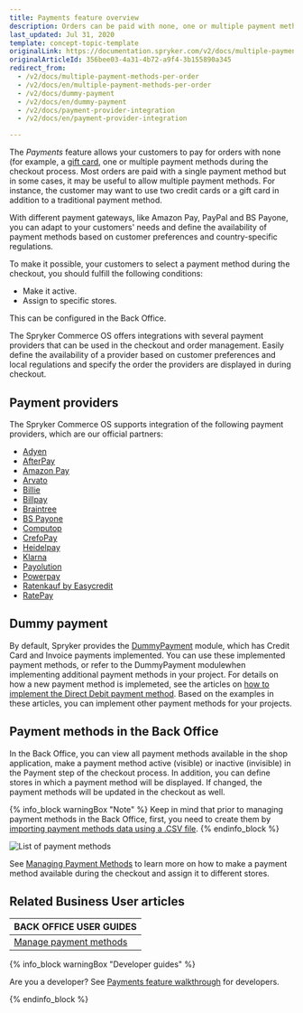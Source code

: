 ```yaml
---
title: Payments feature overview
description: Orders can be paid with none, one or multiple payment methods that can be selected during checkout. Offer multiple payment methods for a single order.
last_updated: Jul 31, 2020
template: concept-topic-template
originalLink: https://documentation.spryker.com/v2/docs/multiple-payment-methods-per-order
originalArticleId: 356bee03-4a31-4b72-a9f4-3b155890a345
redirect_from:
  - /v2/docs/multiple-payment-methods-per-order
  - /v2/docs/en/multiple-payment-methods-per-order
  - /v2/docs/dummy-payment
  - /v2/docs/en/dummy-payment
  - /v2/docs/payment-provider-integration
  - /v2/docs/en/payment-provider-integration

---
```


The *Payments* feature allows your customers to pay for orders with none (for example, a [gift card](/docs/scos/user/features/{{page.version}}/gift-cards-feature-overview.html), one or multiple payment methods during the checkout process. Most orders are paid with a single payment method but in some cases, it may be useful to allow multiple payment methods. For instance, the customer may want to use two credit cards or a gift card in addition to a traditional payment method.

With different payment gateways, like Amazon Pay, PayPal and BS Payone, you can adapt to your customers' needs and define the availability of payment methods based on customer preferences and country-specific regulations.

To make it possible, your customers to select a payment method during the checkout, you should fulfill the following conditions:

* Make it active.
* Assign to specific stores.

This can be configured in the Back Office.

The Spryker Commerce OS offers integrations with several payment providers that can be used in the checkout and order management. Easily define the availability of a provider based on customer preferences and local regulations and specify the order the providers are displayed in during checkout.

## Payment providers

The Spryker Commerce OS supports integration of the following payment providers, which are our official partners:

* [Adyen](/docs/scos/user/technology-partners/{{page.version}}/payment-partners/adyen.html)
* [AfterPay](/docs/scos/user/technology-partners/{{page.version}}/payment-partners/afterpay.html)
* [Amazon Pay](/docs/scos/user/technology-partners/{{page.version}}/payment-partners/amazon-pay.html)
* [Arvato](/docs/scos/user/technology-partners/{{page.version}}/payment-partners/arvato.html)
* [Billie](/docs/scos/user/technology-partners/{{page.version}}/payment-partners/billie.html)
* [Billpay](/docs/scos/user/technology-partners/{{page.version}}/payment-partners/billpay.html)
* [Braintree](/docs/scos/user/technology-partners/{{page.version}}/payment-partners/braintree.html)
* [BS Payone](/docs/scos/user/technology-partners/{{page.version}}/payment-partners/bs-payone/bs-payone.html)
* [Computop](/docs/scos/user/technology-partners/{{page.version}}/payment-partners/computop.html)
* [CrefoPay](/docs/scos/user/technology-partners/{{page.version}}/payment-partners/crefopay.html)
* [Heidelpay](/docs/scos/user/technology-partners/{{page.version}}/payment-partners/heidelpay.html)
* [Klarna](/docs/scos/user/technology-partners/{{page.version}}/payment-partners/klarna.html)
* [Payolution](/docs/scos/user/technology-partners/{{page.version}}/payment-partners/payolution/payolution.html)
* [Powerpay](/docs/scos/user/technology-partners/{{page.version}}/payment-partners/powerpay.html)
* [Ratenkauf by Easycredit](/docs/scos/user/technology-partners/{{page.version}}/payment-partners/ratenkauf-by-easycredit/ratenkauf-by-easycredit.html)
* [RatePay](/docs/scos/user/technology-partners/{{page.version}}/payment-partners/ratepay.html)

## Dummy payment

By default, Spryker provides the [DummyPayment](https://github.com/spryker/dummy-payment) module, which has Credit Card and Invoice payments implemented. You can use these implemented payment methods, or refer to the DummyPayment modulewhen implementing additional payment methods in your project.
For details on how a new payment method is implemeted, see the articles on [how to implement the Direct Debit payment method](/docs/scos/dev/back-end-development/data-manipulation/payment-methods/direct-debit-example-implementation/implementing-direct-debit-payment.html). Based on the examples in these articles, you can implement other payment methods for your projects.

## Payment methods in the Back Office

In the Back Office, you can view all payment methods available in the shop application, make a payment method active (visible) or inactive (invisible) in the Payment step of the checkout process. In addition, you can define stores in which a payment method will be displayed. If changed, the payment methods will be updated in the checkout as well.

{% info_block warningBox "Note" %}
Keep in mind that prior to managing payment methods in the Back Office, first, you need to create them by [importing payment methods data using a .CSV file](/docs/scos/dev/data-import/{{page.version}}/data-import-categories/commerce-setup/file-details-payment-method.csv.html).
{% endinfo_block %}

![List of payment methods](https://spryker.s3.eu-central-1.amazonaws.com/docs/Features/Payment/Payment+Methods+Overview/payment-methods-list.png)

See [Managing Payment Methods](/docs/scos/user/back-office-user-guides/{{page.version}}/administration/payment-methods/managing-payment-methods.html) to learn more on how to make a payment method available during the checkout and assign it to different stores.

<!-- Managing Payment Methods in the Back Office

Overview of the reference information when working with payment methods in the Back Office

HowTo - Import Payment Method Store Relation Data

Hydrating payment methods for an order

  -->

## Related Business User articles

|BACK OFFICE USER GUIDES|
|---|
| [Manage payment methods](/docs/scos/user/back-office-user-guides/{{page.version}}/administration/payment-methods/managing-payment-methods.html)   |

{% info_block warningBox "Developer guides" %}

Are you a developer? See [Payments feature walkthrough](/docs/scos/dev/feature-walkthroughs/{{page.version}}/payments-feature-walkthrough.html) for developers.

{% endinfo_block %}
